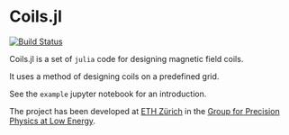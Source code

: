 # Coils.jl
[![Build Status](https://travis-ci.org/rawlik/Coils.jl.svg?branch=master)](https://travis-ci.org/rawlik/Coils.jl)

Coils.jl is a set of `julia` code for designing magnetic field coils.

It uses a method of designing coils on a predefined grid.

See the `example` jupyter notebook for an introduction.

The project has been developed at [ETH Zürich](https://www.ethz.ch/) in the [Group for Precision Physics at Low Energy](http://www.edm.ethz.ch/).
